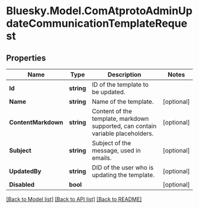 # Bluesky.Model.ComAtprotoAdminUpdateCommunicationTemplateRequest

## Properties

Name | Type | Description | Notes
------------ | ------------- | ------------- | -------------
**Id** | **string** | ID of the template to be updated. | 
**Name** | **string** | Name of the template. | [optional] 
**ContentMarkdown** | **string** | Content of the template, markdown supported, can contain variable placeholders. | [optional] 
**Subject** | **string** | Subject of the message, used in emails. | [optional] 
**UpdatedBy** | **string** | DID of the user who is updating the template. | [optional] 
**Disabled** | **bool** |  | [optional] 

[[Back to Model list]](../README.md#documentation-for-models) [[Back to API list]](../README.md#documentation-for-api-endpoints) [[Back to README]](../README.md)

